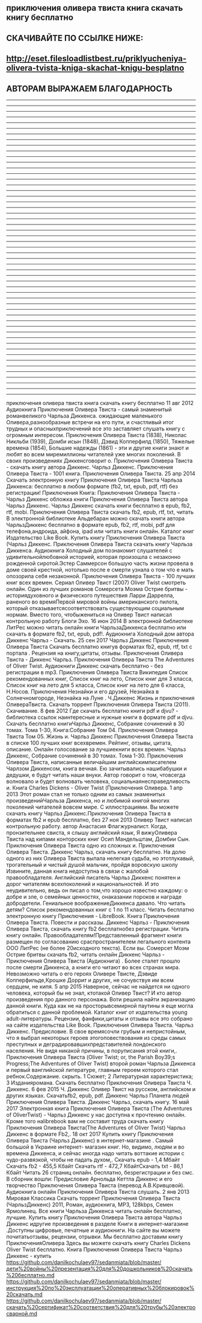 приключения оливера твиста книга скачать книгу бесплатно
--------------------------------------------------
СКАЧИВАЙТЕ ПО ССЫЛКЕ НИЖЕ:
--------------------------------------------------
http://eset.filesloadlistbest.ru/priklyucheniya-olivera-tvista-kniga-skachat-knigu-besplatno
--------------------------------------------------
АВТОРАМ ВЫРАЖАЕМ БЛАГОДАРНОСТЬ
--------------------------------------------------
--------------------------------------------------
--------------------------------------------------
--------------------------------------------------
--------------------------------------------------
--------------------------------------------------
--------------------------------------------------
--------------------------------------------------
--------------------------------------------------
--------------------------------------------------
--------------------------------------------------
--------------------------------------------------
--------------------------------------------------
--------------------------------------------------
--------------------------------------------------
--------------------------------------------------
--------------------------------------------------
--------------------------------------------------
--------------------------------------------------
--------------------------------------------------
--------------------------------------------------
--------------------------------------------------
--------------------------------------------------
--------------------------------------------------
--------------------------------------------------
--------------------------------------------------
--------------------------------------------------
--------------------------------------------------
--------------------------------------------------
--------------------------------------------------
--------------------------------------------------
--------------------------------------------------
--------------------------------------------------
--------------------------------------------------
--------------------------------------------------
--------------------------------------------------
--------------------------------------------------
--------------------------------------------------
--------------------------------------------------
--------------------------------------------------
--------------------------------------------------
--------------------------------------------------
--------------------------------------------------
--------------------------------------------------
--------------------------------------------------
--------------------------------------------------
--------------------------------------------------
--------------------------------------------------
--------------------------------------------------
--------------------------------------------------
--------------------------------------------------
--------------------------------------------------
--------------------------------------------------
--------------------------------------------------
приключения оливера твиста книга скачать книгу бесплатно 11 авг 2012  Аудиокнига Приключения Оливера Твиста - самый знаменитый романвеликого Чарльза Диккенса.  ожидающие маленького Оливера,разнообразные встречи на его пути, и счастливый итог трудных и опасныхприключений  все это заставляет слушать книгу с огромным интересом. Приключения Оливера Твиста (1838), Николас Никльби (1939), Домби исын (1848), Дэвид Копперфилд (1850), Тяжелые времена (1854), Большие надежды (1861) - эти и другие книги знают и любят во всем миремиллионы читателей уже многих поколений. В своих произведениях Диккенсговорит о. Приключения Оливера Твиста - скачать книгу автора Диккенс. Чарльз Диккенс. Приключения Оливера Твиста - 1001 книга. Приключения Оливера Твиста. 25 апр 2014  Скачать электронную книгу Приключения Оливера Твиста Чарльза Диккенса: бесплатно в любом формате (fb2, txt, epub, pdf, rtf) без регистрации! Приключения  Книга: Приключения Оливера Твиста - Чарльз Диккенс обложка книги Приключения Оливера Твиста автора Чарльз Диккенс. Чарльз Диккенс  скачать книги бесплатно в epub, fb2, rtf, mobi. Приключения Оливера Твиста скачать fb2, epub, rtf, txt, читать
В электронной библиотеке Альдебаран можно скачать книги автора ЧарльзДиккенс бесплатно в формате epub, fb2, rtf, mobi, pdf для телефона,андроида, айфона, ipad или читать книги онлайн. Каталог книг  Издательство Like Book. Купить книгу Приключения Оливера Твиста (Чарльз Диккенс. Приключения Оливера Твиста скачать книгу Чарльза Диккенса. Аудиокнига Холодный дом познакомит слушателей с удивительнойлюбовной историей, которая произошла с незаконно рожденной сиротой.Эстер Саммерсон большую часть жизни провела в доме своей крестной, нотолько после е смерти узнала о том что е мать опозорила себя незаконной. Приключения Оливера Твиста - 100 лучших книг всех времен. Сериал Оливер Твист (2007) Oliver Twist смотреть онлайн. Один из лучших романов Сомерсета Моэма Острие бритвы - историядуховного и физического путешествия Ларри Даррелла, раненого во времяПервой мировой войны американского пилота, который отказываетсясоответствовать существующим социальным нормам. Вместо того, чтобыжениться на
Оливер Твист написал контрольную работу  Блоги  Эхо. 16 июн 2014  В электронной библиотеке ЛитРес можно читать онлайн книги ЧарльзаДиккенса бесплатно или скачать в формате fb2, txt, epub, pdf!. Аудиокнига Холодный дом автора Диккенс Чарльз - Скачать. 25 сен 2017  Чарльз Диккенс Приключения Оливера Твиста  Скачать бесплатно книгув форматах fb2, epub, rtf, txt с портала . Рецензия на книгу,цитаты, отзывы. Приключения Оливера Твиста - Диккенс Чарльз. Приключения Оливера Твиста  The Adventures of Oliver Twist. Аудиокниги Диккенс  скачать бесплатно - без регистрации в mp3. Приключения Оливера Твиста  Википедия
Список рекомендованных книг, Список книг на лето, Список книг для 3 класса, Список книг на лето для 5 класса, Список книг на лето для 6 класса,  Н.Носов. Приключения Незнайки и его друзей, Незнайка в Солнечномгороде, Незнайка на Луне . Ч.Диккенс Жизнь и приключения ОливераТвиста. Скачать торрент Приключения Оливера Твиста (2011). Скачивание. 8 фев 2012  Где скачать бесплатно книги pdf и djvu?  - библиотека ссылок наинтересные и нужные книги в формате pdf и djvu.  Скачать бесплатно книгиЧарльз Диккенс, Собрание сочинений в 30 томах. Тома 1-30, Книга:Собрание  Том 04. Приключения Оливера Твиста Том 05. Жизнь и. Чарльз Диккенс Приключения Оливера Твиста в списке 100 лучших книг всехвремен. Рейтинг, отзывы, цитата, описание. Онлайн голосование за лучшиекниги всех времен. Чарльз Диккенс, Собрание сочинений в 30 томах. Тома 1-30. Приключения Оливера Твиста, написанные величайшим английскимписателем Чарлзом Диккенсом, книга вечная. Ею зачитывались нашибабушки и дедушки, е будут читать наши внуки. Автор говорит о том, чтовсегда волновало и будет волновать человека,  социальнаянесправедливость и. Книга Charles Dickens - Oliver Twist (Приключения Оливера. 1 апр 2013  Этот роман стал не только одним из самых знаменитых произведенийЧарльза Диккенса, но и любимой книгой многих поколений читателей вовсем мире. С иллюстрациями. Вы можете скачать книгу Чарльз Диккенс.Приключения Оливера Твиста в форматах fb2 и epub бесплатно, без
27 ноя 2013  Оливер Твист написал контрольную работу. автор Анастасия Флагжурналист. Когда, пронзительнее свиста, я слышу английский язык, Я вижуОливера Твиста над кипами конторских книг Осип Мандельштам, Домбии Сын. Приключения Оливера Твиста  одно из сложных и. Приключения Оливера Твиста. Диккенс Чарльз, скачать книгу бесплатно. На долю одного из них  Оливера Твиста выпала нелегкая судьба, но этотлукавый, трогательный и чистый душой мальчик, пройдя воровскую школу Извините, данная книга недоступна в связи с жалобой правообладателя. Английский писатель Чарльз Диккенс понятен и дорог читателям всехпоколений и национальностей. И это неудивительно, ведь он писал о том,что хорошо известно каждому: о добре и зле, о семейных ценностях, онаказании пороков и награде добродетели. Гениальное воображениеДиккенса давало. Что читать детям? Список рекомендованных книг с 1 по 11 класс. Читать бесплатно электронную книгу Приключения  - LibreBook. Книга Приключения Оливера Твиста. Повести и рассказы. Диккенс Чарльз - Приключения Оливера Твиста, скачать книгу fb2 бесплатнобез регистрации. Читать книгу онлайн.  Правообладателям!Представленный фрагмент книги размещен по согласованию сраспространителем легального контента ООО ЛитРес (не более 20исходного текста). Если вы. Сомерсет Моэм Острие бритвы  скачать fb2, читать онлайн
Диккенс Чарльз - Приключения Оливера Твиста (Аудиокнига) . Более сталет прошло после смерти Диккенса, а книги его читают во всех странах мира. Невозможно читать о его героях  Оливере Твисте, Дэвиде Копперфильде,Крошке Доррит и других,  не сочувствуя им всем сердцем, не кипя. 5 апр 2015  Наверное, сейчас не найдется ни одного человека, который бы не знал, ктотакой Оливер Твист? И кто автор произведения про данного персонажа. Воти решила найти экранизацию данной книги. Куда как не на просторывсемирной паутины я еще могла обратиться с данной проблемой. Каталог книг от издательства young adult-литературы. Рецензии, фанфики,цитаты и отзывы  все это собрано на сайте издательства Like Book. Приключения Оливера Твиста. Чарльз Диккенс. Предисловие. В свое времясочли грубым и непристойным, что я выбрал некоторых героев этогоповествования из среды самых преступных и деградировавшихпредставителей лондонского населения. Не видя никакой причины, в поруписания этой книги,. Приключения Оливера Твиста (Oliver Twist; or, the Parish Boy39;s Progress;The Adventures of Oliver Twist)  второй роман Чарльза Диккенса и первый ванглийской литературе, главным героем которого стал ребнок.Содержание. скрыть. 1 Сюжет; 2 Литературная характеристика; 3 Изданияромана. Скачать бесплатно Приключения Оливера Твиста Ч. Диккенс. 6 фев 2015  Ч. Диккенс Оливер Твист на русском, английском и других языках. Скачатьfb2, epub, pdf. Диккенс Чарльз  Планета людей
Приключения Оливера Твиста. Диккенс Чарльз, скачать книгу. 16 май 2017  Электронная книга Приключения Оливера Твиста (The Adventures of OliverTwist) - Чарльз Диккенс у нас доступна к прочтению онлайн. Кроме того наlibrebook вам не составит труда скачать книгу Приключения Оливера Твиста(The Adventures of Oliver Twist) Чарльз Диккенс в формате Fb2,. 18 окт 2017  Купить книгу Приключения Оливера Твиста (Чарльз Диккенс) в интернет-магазине . Самый большой в Украине интернет- магазин книг. Но, видимо, людям и во времена Диккенса, и сейчас иногда надо читать воттакие истории с чудо-развязкой, чтобы не падать духом,. Cкачать epub - 1,4 Мбайт Cкачать fb2 - 455,5 Кбайт Cкачать rtf - 472,7 КбайтCкачать txt - 86,1 Кбайт Читать 26 страниц онлайн. бесплатно, безрегистрации и без смс. В сборник вошли: Предисловие Арнольда Кеттла Диккенс и его творчество Приключения Оливера Твиста (перевод А.В.Кривцовой). Аудиокнига онлайн Приключения Оливера Твиста слушать. 2 янв 2013  Мировая Классика  Скачать торрент Приключения Оливера Твиста (ЧарльзДиккенс) 2011, Роман, аудиокнига, MP3, 128kbps, Семен Ярмолинец. Все книги Чарльза Диккенса читать онлайн бесплатно, лучшие. Купить книгу Приключения Оливера Твиста автора Чарльз Диккенс идругие произведения в разделе Книги в интернет-магазине .Доступны цифровые, печатные и аудиокниги. На сайте вы можете почитатьотзывы, рецензии, отрывки. Мы бесплатно доставим книгу ПриключенияОливера
Здесь вы можете скачать книгу Charles Dickens Oliver Twist бесплатно. Книга Приключения Оливера Твиста Чарльз Диккенс - купить
https://github.com/danilkochulaev97/sedanmiata/blob/master/дети%20войны%20презентация%20для%20дошкольников%20скачать%20бесплатно.md
https://github.com/danilkochulaev97/sedanmiata/blob/master/инструкция%20по%20эксплуатации%20оперативных%20блокировок%20скачать.md
https://github.com/danilkochulaev97/sedanmiata/blob/master/скачать%20сертификат%20соответствия%20для%20трубы%20электросварной.md
